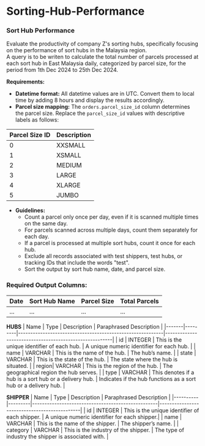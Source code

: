 # Sorting-Hub-Performance

### Sort Hub Performance

Evaluate the productivity of company Z's sorting hubs, specifically focusing on the performance of sort hubs in the Malaysia region.  
A query is to be writen to calculate the total number of parcels processed at each sort hub in East Malaysia daily, categorized by parcel size, for the period from 1th Dec 2024 to 25th Dec 2024.

**Requirements:** 
- **Datetime format:** All datetime values are in UTC. Convert them to local time by adding 8 hours and display the results accordingly.  
- **Parcel size mapping:** The `orders.parcel_size_id` column determines the parcel size. Replace the `parcel_size_id` values with descriptive labels as follows:

| Parcel Size ID | Description |
|----------------|-------------|
| 0              | XXSMALL     |
| 1              | XSMALL      |
| 2              | MEDIUM      |
| 3              | LARGE       |
| 4              | XLARGE      |
| 5              | JUMBO       |

- **Guidelines:**
  - Count a parcel only once per day, even if it is scanned multiple times on the same day.
  - For parcels scanned across multiple days, count them separately for each day.
  - If a parcel is processed at multiple sort hubs, count it once for each hub.
  - Exclude all records associated with test shippers, test hubs, or tracking IDs that include the words "test".
  - Sort the output by sort hub name, date, and parcel size.
 
### Required Output Columns:
| Date       | Sort Hub Name     | Parcel Size   | Total Parcels   |  
|------------|-------------------|---------------|-----------------|  
| ...        | ...               | ...           | ...             |  

**HUBS**
| Name  | Type    | Description                                               | Paraphrased Description                                |
|-------|---------|-----------------------------------------------------------|--------------------------------------------------------|
| id    | INTEGER | This is the unique identifier of each hub.                | A unique numeric identifier for each hub.             |
| name  | VARCHAR | This is the name of the hub.                              | The hub’s name.                                       |
| state | VARCHAR | This is the state of the hub.                             | The state where the hub is situated.                  |
| region| VARCHAR | This is the region of the hub.                            | The geographical region the hub serves.               |
| type  | VARCHAR | This denotes if a hub is a sort hub or a delivery hub.    | Indicates if the hub functions as a sort hub or a delivery hub. |

**SHIPPER**
| Name     | Type    | Description                                       | Paraphrased Description                      |
|----------|---------|---------------------------------------------------|----------------------------------------------|
| id       | INTEGER | This is the unique identifier of each shipper.    | A unique numeric identifier for each shipper.|
| name     | VARCHAR | This is the name of the shipper.                  | The shipper’s name.                          |
| category | VARCHAR | This is the industry of the shipper.              | The type of industry the shipper is associated with. |




